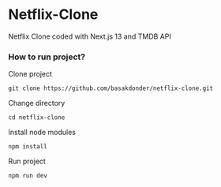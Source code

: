 # Netflix-Clone

Netflix Clone coded with Next.js 13 and TMDB API

### How to run project?

Clone project
```
git clone https://github.com/basakdonder/netflix-clone.git
```

Change directory
```
cd netflix-clone
```

Install node modules
```
npm install
```

Run project
```
npm run dev
```
